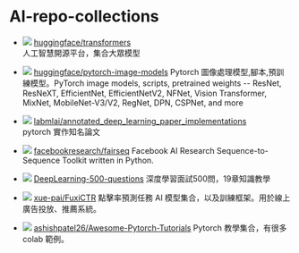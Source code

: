 # AI-repo-collections
- ![](https://img.shields.io/github/stars/huggingface/transformers?style=social)
  [huggingface/transformers](https://github.com/huggingface/transformers)\
  人工智慧開源平台，集合大眾模型
  
- ![](https://img.shields.io/github/stars/huggingface/pytorch-image-models?style=social)
  [huggingface/pytorch-image-models](https://github.com/huggingface/pytorch-image-models)
  Pytorch 圖像處理模型,腳本,預訓練模型。PyTorch image models, scripts, pretrained weights -- ResNet, ResNeXT, EfficientNet, EfficientNetV2, NFNet, Vision Transformer, MixNet, MobileNet-V3/V2, RegNet, DPN, CSPNet, and more
    
- ![](https://img.shields.io/github/stars/labmlai/annotated_deep_learning_paper_implementations?style=social)
  [labmlai/annotated_deep_learning_paper_implementations](https://github.com/labmlai/annotated_deep_learning_paper_implementations)\
  pytorch 實作知名論文

- ![](https://img.shields.io/github/stars/facebookresearch/fairseq?style=social)
  [facebookresearch/fairseq](https://github.com/facebookresearch/fairseq)
  Facebook AI Research Sequence-to-Sequence Toolkit written in Python.
  
- ![](https://img.shields.io/github/stars/scutan90/DeepLearning-500-questions?style=social)
  [DeepLearning-500-questions](https://github.com/scutan90/DeepLearning-500-questions)
  深度學習面試500問，19章知識教學

- ![](https://img.shields.io/github/stars/xue-pai/FuxiCTR?style=social)
  [xue-pai/FuxiCTR](https://github.com/xue-pai/FuxiCTR)
  點擊率預測任務 AI 模型集合，以及訓練框架。用於線上廣告投放、推薦系統。

- ![](https://img.shields.io/github/stars/ashishpatel26/Awesome-Pytorch-Tutorials?style=social)
  [ashishpatel26/Awesome-Pytorch-Tutorials](https://github.com/ashishpatel26/Awesome-Pytorch-Tutorials)
  Pytorch 教學集合，有很多 colab 範例。
  
